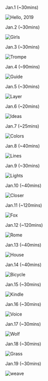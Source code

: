 Jan.1 (~30mins)

![Hello, 2019](1.jpg)

Jan.2 (~30mins)

![Girls](2.jpg)

Jan.3 (~30mins)

![Trompe](3.jpg)

Jan.4 (~90mins)

![Guide](4.jpg)

Jan.5 (~30mins)

![Layer](5.jpg)

Jan.6 (~20mins)

![Ideas](6.jpg)

Jan.7 (~25mins)

![Colors](7.jpg)

Jan.8 (~40mins)

![Lines](8.jpg)

Jan.9 (~30mins)

![Lights](9.jpg)

Jan.10 (~40mins)

![Closer](10.jpg)

Jan.11 (~120mins)

![Fox](11.jpg)

Jan.12 (~120mins)

![Rome](12.jpg)

Jan.13 (~40mins)

![House](13.jpg)

Jan.14 (~40mins)

![Bicycle](14.jpg)

Jan.15 (~30mins)

![Kindle](15.jpg)

Jan.16 (~30mins)

![Voice](16.jpg)

Jan.17 (~30mins)

![Wolf](17.jpg)

Jan.18 (~30mins)

![Grass](18.jpg)

Jan.19 (~30mins)

![weave](19.jpg)
